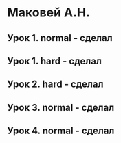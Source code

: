 # Маковей А.Н.
## Урок 1. normal - сделал
## Урок 1. hard - сделал
## Урок 2. hard - сделал
## Урок 3. normal - сделал
## Урок 4. normal - сделал

